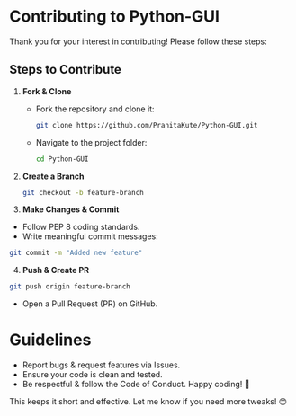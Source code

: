 # Contributing to Python-GUI

Thank you for your interest in contributing! Please follow these steps:  

## Steps to Contribute  

1. **Fork & Clone**  
   - Fork the repository and clone it:  
     ```sh
     git clone https://github.com/PranitaKute/Python-GUI.git
     ```
   - Navigate to the project folder:  
     ```sh
     cd Python-GUI
     ```

2. **Create a Branch**  
   ```sh
   git checkout -b feature-branch

3. **Make Changes & Commit**

- Follow PEP 8 coding standards.
- Write meaningful commit messages:
```sh
git commit -m "Added new feature"
```

4. **Push & Create PR**

```sh
git push origin feature-branch
```
- Open a Pull Request (PR) on GitHub.
  
# Guidelines
- Report bugs & request features via Issues.
- Ensure your code is clean and tested.
- Be respectful & follow the Code of Conduct.
Happy coding! 🚀


This keeps it short and effective. Let me know if you need more tweaks! 😊
